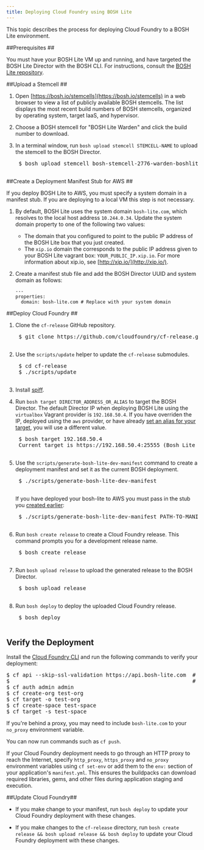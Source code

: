 ```yaml
---
title: Deploying Cloud Foundry using BOSH Lite
---
```


This topic describes the process for deploying Cloud Foundry to a BOSH Lite environment.

##<a id="prerequisites"></a>Prerequisites ##

You must have your BOSH Lite VM up and running, and have targeted the BOSH Lite Director with the BOSH CLI. For instructions, consult the [BOSH Lite repository](https://github.com/cloudfoundry/bosh-lite).

##<a id="stemcell"></a>Upload a Stemcell ##

1. Open [https://bosh.io/stemcells](https://bosh.io/stemcells) in a web browser to view a list of publicly available BOSH stemcells. The list displays the most recent build numbers of BOSH stemcells, organized by operating system, target IaaS, and hypervisor.

1. Choose a BOSH stemcell for "BOSH Lite Warden" and click the build number to download.

1. In a terminal window, run `bosh upload stemcell STEMCELL-NAME` to upload the
stemcell to the BOSH Director.

    <pre class="terminal">
    $ bosh upload stemcell bosh-stemcell-2776-warden-boshlite-ubuntu-trusty-go_agent.tgz
    </pre>

##<a id="create-stub"></a>Create a Deployment Manifest Stub for AWS ##

If you deploy BOSH Lite to AWS, you must specify a system domain in a manifest stub. If you are deploying to a local VM this step is not necessary.

1. By default, BOSH Lite uses the system domain `bosh-lite.com`, which resolves to the local host address `10.244.0.34`. Update the system domain property to one of the following two values:
    - The domain that you configured to point to the public IP address of the BOSH Lite box that you just created.
    - The `xip.io` domain the corresponds to the public IP address given to your BOSH Lite vagrant box: `YOUR_PUBLIC_IP.xip.io`. For more information about xip.io, see [http://xip.io/](http://xip.io/).

1. Create a manifest stub file and add the BOSH Director UUID and system domain as follows:

    ```
    ---
    properties:
      domain: bosh-lite.com # Replace with your system domain
    ```

##<a id="deploy-cf"></a>Deploy Cloud Foundry ##

1. Clone the `cf-release` GitHub repository.

    <pre class="terminal">
    $ git clone https://github.com/cloudfoundry/cf-release.git
    </pre>

1. Use the `scripts/update` helper to update the `cf-release` submodules.

    <pre class="terminal">
    $ cd cf-release
    $ ./scripts/update
    </pre>

1. Install [spiff](https://github.com/cloudfoundry-incubator/spiff).

1. Run `bosh target DIRECTOR_ADDRESS_OR_ALIAS` to target the BOSH Director.  The default Director IP when deploying BOSH Lite using the `virtualbox` Vagrant provider is `192.168.50.4`.  If you have overriden the IP, deployed using the `aws` provider, or have already [set an alias for your target](https://bosh.io/docs/sysadmin-commands.html#director), you will use a different value.

    <pre class="terminal">
    $ bosh target 192.168.50.4
    Current target is https://192.168.50.4:25555 (Bosh Lite Director)
    </pre>

1. Use the `scripts/generate-bosh-lite-dev-manifest` command to create a deployment manifest and set it as the current BOSH deployment. 

    <pre class="terminal">
    $ ./scripts/generate-bosh-lite-dev-manifest
    </pre>

    If you have deployed your bosh-lite to AWS you must pass in the stub you [created earlier](#create-stub):

    <pre class="terminal">
    $ ./scripts/generate-bosh-lite-dev-manifest PATH-TO-MANIFEST-STUB
    </pre>

1. Run `bosh create release` to create a Cloud Foundry release.
This command prompts you for a development release name.

    <pre class="terminal">
    $ bosh create release
    </pre>

1. Run `bosh upload release` to upload the generated release to the BOSH
Director.

    <pre class="terminal">
    $ bosh upload release
    </pre>

1. Run `bosh deploy` to deploy the uploaded Cloud Foundry release.

    <pre class="terminal">
    $ bosh deploy
    </pre>

## <a id="verify"></a>Verify the Deployment ##

Install the [Cloud Foundry CLI](https://github.com/cloudfoundry/cli) and run the following commands to verify your deployment:

<pre class="terminal">
$ cf api --skip-ssl-validation https://api.bosh-lite.com  #  If deploying BOSH-Lite to AWS, use 
$                                                         #  https://api.BOSH-LITE-PUBLIC-IP.xip.io instead
$ cf auth admin admin
$ cf create-org test-org
$ cf target -o test-org
$ cf create-space test-space
$ cf target -s test-space
</pre>

If you're behind a proxy, you may need to include `bosh-lite.com` to your `no_proxy` environment variable.

You can now run commands such as `cf push`.

If your Cloud Foundry deployment needs to go through an HTTP proxy to reach the Internet, specify `http_proxy`, `https_proxy` and `no_proxy` environment variables using `cf set-env` or add them to the `env:` section of your application's `manifest.yml`. This ensures the buildpacks can download required libraries, gems, and other files during application staging and execution.

##<a id="update-cf"></a>Update Cloud Foundry##

* If you make change to your manifest, run `bosh deploy` to update your Cloud Foundry deployment with these changes.

* If you make changes to the `cf-release` directory, run `bosh create release && bosh upload release && bosh deploy` to update your Cloud Foundry deployment with these changes.
